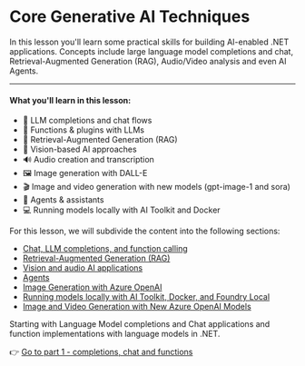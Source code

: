 # Core Generative AI Techniques

In this lesson you'll learn some practical skills for building AI-enabled .NET applications. Concepts include large language model completions and chat, Retrieval-Augmented Generation (RAG), Audio/Video analysis and even AI Agents.

---

#### What you'll learn in this lesson:

- 🌟 LLM completions and chat flows
- 🔗 Functions & plugins with LLMs
- 🔎 Retrieval-Augmented Generation (RAG)
- 👀 Vision-based AI approaches
- 🔊 Audio creation and transcription
- 🖼️ Image generation with DALL-E
- 🎬 Image and video generation with new models (gpt-image-1 and sora)
- 🧩 Agents & assistants
- 💻 Running models locally with AI Toolkit and Docker

For this lesson, we will subdivide the content into the following sections:

- [Chat, LLM completions, and function calling](./01-lm-completions-functions.md)
- [Retrieval-Augmented Generation (RAG)](./02-retrieval-augmented-generation.md)
- [Vision and audio AI applications](./03-vision-audio.md)
- [Agents](04-agents.md)
- [Image Generation with Azure OpenAI](./05-ImageGenerationOpenAI.md)
- [Running models locally with AI Toolkit, Docker, and Foundry Local](./06-LocalModelRunners.md)
- [Image and Video Generation with New Azure OpenAI Models](./07-ImageVideoGenerationNewModels.md)

Starting with Language Model completions and Chat applications and function implementations with language models in .NET.

👉 [Go to part 1 - completions, chat and functions](./01-lm-completions-functions.md)
